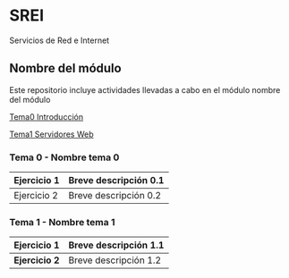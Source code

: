# SREI

Servicios de Red e Internet

## Nombre del módulo
Este repositorio incluye actividades llevadas a cabo en el módulo nombre del módulo

[Tema0 Introducción](/Tema0)

[Tema1 Servidores Web](/Tema1)

### Tema 0 - Nombre tema 0

| Ejercicio 1 | Breve descripción 0.1 |
| ----------- | --------------------- |
| Ejercicio 2 | Breve descripción 0.2 |

### Tema 1 - Nombre tema 1

| **Ejercicio 1** | Breve descripción 1.1 |
| ----------- | --------------------- |
| **Ejercicio 2** | Breve descripción 1.2 |
